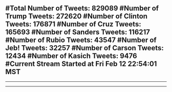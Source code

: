 #Total Number of Tweets: 829089 
#Number of Trump Tweets: 272620
#Number of Clinton Tweets: 176871
#Number of Cruz Tweets: 165693
#Number of Sanders Tweets: 116217
#Number of Rubio Tweets: 43547
#Number of Jeb! Tweets: 32257
#Number of Carson Tweets: 12434
#Number of Kasich Tweets: 9476
#Current Stream Started at Fri Feb 12 22:54:01 MST
---
---
---
